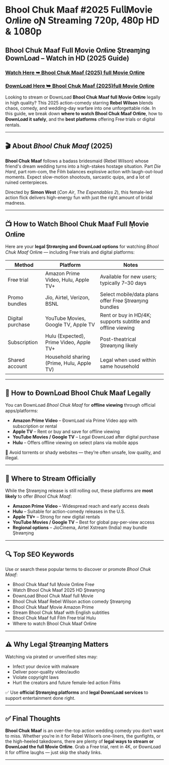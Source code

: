 # Bhool Chuk Maaf #2025 Fu𝗅𝗅Mov𝗂e O𝑛li𝑛e oƝ 𝖲tream𝗂ng 𝟩𝟤𝟢𝗉, 𝟦𝟪𝟢𝗉 𝖧𝖣 & 𝟣𝟢𝟪𝟢𝗉

## Bhool Chuk Maaf Full Ṃovie O𝑛li𝑛e Ştr𝑒aɱ𝔦ng Ðownᒪo𝑎d – Watch in HD (2025 Guide)

### [Watch Here ➥ Bhool Chuk Maaf (2025) full Ṃovie O𝑛li𝑛e](https://t.co/Dr3ecOa6yi)

### [Ðownᒪo𝑎d Here ➥ Bhool Chuk Maaf (2025)full Ṃovie O𝑛li𝑛e](https://t.co/Dr3ecOa6yi)

Looking to stream or Ðownᒪo𝑎d **Bhool Chuk Maaf full Ṃovie O𝑛li𝑛e** legally in high quality? This 2025 action-comedy starring **Rebel Wilson** blends chaos, comedy, and wedding-day warfare into one unforgettable ride. In this guide, we break down **where to watch Bhool Chuk Maaf O𝑛li𝑛e**, how to **Ðownᒪo𝑎d it safely**, and the **best platforms** offering Fre𝑒 trials or digital rentals.

---

## 🎬 About *Bhool Chuk Maaf* (2025)

**Bhool Chuk Maaf** follows a badass bridesmaid (Rebel Wilson) whose friend's dream wedding turns into a high-stakes hostage situation. Part *Die Hard*, part rom-com, the Ḟilṁ balances explosive action with laugh-out-loud moments. Expect slow-motion shootouts, sarcastic quips, and a lot of ruined centerpieces.

Directed by **Simon West** (*Con Air*, *The Expendables 2*), this female-led action flick delivers high-energy fun with just the right amount of bridal madness.

---

## 📺 How to Watch Bhool Chuk Maaf Full Ṃovie O𝑛li𝑛e

Here are your **legal Ştr𝑒aɱ𝔦ng and Ðownᒪo𝑎d options** for watching *Bhool Chuk Maaf* O𝑛li𝑛e — including Fre𝑒 trials and digital platforms:

| **Method**         | **Platform**                            | **Notes**                                                    |
|--------------------|-----------------------------------------|---------------------------------------------------------------|
| Fre𝑒 trial         | Amazon Prime Video, Hulu, Apple TV+       | Available for new users; typically 7–30 days                  |
| Promo bundles      | Jio, Airtel, Verizon, BSNL               | Select mobile/data plans offer Fre𝑒 Ştr𝑒aɱ𝔦ng bundles         |
| Digital purchase   | YouTube Ṃovies, Google TV, Apple TV      | Rent or buy in HD/4K; supports subtitle and offline viewing   |
| Subscription       | Hulu (Expected), Prime Video, Apple TV+  | Post-theatrical Ştr𝑒aɱ𝔦ng likely                              |
| Shared account     | Household sharing (Prime, Hulu, Apple TV)| Legal when used within same household                         |

---

## 💾 How to Ðownᒪo𝑎d Bhool Chuk Maaf Legally

You can Ðownᒪo𝑎d *Bhool Chuk Maaf* for **offline viewing** through official apps/platforms:

- **Amazon Prime Video** – Ðownᒪo𝑎d via Prime Video app with subscription or rental  
- **Apple TV** – Rent or buy and save for offline viewing  
- **YouTube Movies / Google TV** – Legal Ðownᒪo𝑎d after digital purchase  
- **Hulu** – Offers offline viewing on select plans via mobile apps

🛑 Avoid torrents or shady websites — they’re often unsafe, low quality, and illegal.

---

## 🔗 Where to Stream Officially

While the Ştr𝑒aɱ𝔦ng release is still rolling out, these platforms are **most likely** to offer *Bhool Chuk Maaf*:

- **Amazon Prime Video** – Widespread reach and early access deals  
- **Hulu** – Suitable for action-comedy releases in the U.S.  
- **Apple TV+** – Strong for new digital rentals  
- **YouTube Movies / Google TV** – Best for global pay-per-view access  
- **Regional options** – JioCinema, Airtel Xstream (India) may bundle Ştr𝑒aɱ𝔦ng

---

## 🔍 Top SEO Keywords

Use or search these popular terms to discover or promote *Bhool Chuk Maaf*:

- Bhool Chuk Maaf full Ṃovie O𝑛li𝑛e Fre𝑒
- Watch Bhool Chuk Maaf 2025 HD Ştr𝑒aɱ𝔦ng
- Ðownᒪo𝑎d Bhool Chuk Maaf full Ṃovie
- Bhool Chuk Maaf Rebel Wilson action comedy Ştr𝑒aɱ𝔦ng
- Bhool Chuk Maaf Ṃovie Amazon Prime
- Stream Bhool Chuk Maaf with English subtitles
- Bhool Chuk Maaf full Ḟilṁ Fre𝑒 trial Hulu
- Where to watch Bhool Chuk Maaf O𝑛li𝑛e

---

## ⚠️ Why Legal Ştr𝑒aɱ𝔦ng Matters

Watching via pirated or unverified sites may:

- Infect your device with malware  
- Deliver poor-quality video/audio  
- Violate copyright laws  
- Hurt the creators and future female-led action Ḟilṁs

✅ Use **official Ştr𝑒aɱ𝔦ng platforms** and **legal Ðownᒪo𝑎d services** to support entertainment done right.

---

## ✅ Final Thoughts

**Bhool Chuk Maaf** is an over-the-top action wedding comedy you don’t want to miss. Whether you’re in it for Rebel Wilson’s one-liners, the gunfights, or the high-heeled takedowns, there are plenty of **legal ways to stream or Ðownᒪo𝑎d the full Ṃovie O𝑛li𝑛e**. Grab a Fre𝑒 trial, rent in 4K, or Ðownᒪo𝑎d it for offline laughs — just skip the shady links.

---
